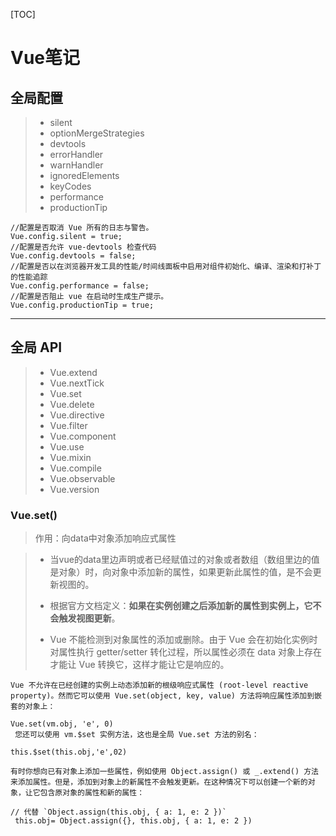 [TOC]

# Vue笔记

## 全局配置

> - silent
> - optionMergeStrategies
> - devtools
> - errorHandler
> - warnHandler
> - ignoredElements
> - keyCodes
> - performance
> - productionTip

```
//配置是否取消 Vue 所有的日志与警告。
Vue.config.silent = true;
//配置是否允许 vue-devtools 检查代码
Vue.config.devtools = false;
//配置是否以在浏览器开发工具的性能/时间线面板中启用对组件初始化、编译、渲染和打补丁的性能追踪
Vue.config.performance = false;
//配置是否阻止 vue 在启动时生成生产提示。
Vue.config.productionTip = true;
```





---



## 全局 API

> - Vue.extend
> - Vue.nextTick
> - Vue.set
> - Vue.delete
> - Vue.directive
> - Vue.filter
> - Vue.component
> - Vue.use
> - Vue.mixin
> - Vue.compile
> - Vue.observable
> - Vue.version

### Vue.set()

> 作用：向data中对象添加响应式属性

> - 当vue的data里边声明或者已经赋值过的对象或者数组（数组里边的值是对象）时，向对象中添加新的属性，如果更新此属性的值，是不会更新视图的。
>
> - 根据官方文档定义：**如果在实例创建之后添加新的属性到实例上，它不会触发视图更新**。
>
> - Vue 不能检测到对象属性的添加或删除。由于 Vue 会在初始化实例时对属性执行 getter/setter 转化过程，所以属性必须在 data 对象上存在才能让 Vue 转换它，这样才能让它是响应的。

```
Vue 不允许在已经创建的实例上动态添加新的根级响应式属性 (root-level reactive property)。然而它可以使用 Vue.set(object, key, value) 方法将响应属性添加到嵌套的对象上：

Vue.set(vm.obj, 'e', 0)
 您还可以使用 vm.$set 实例方法，这也是全局 Vue.set 方法的别名：

this.$set(this.obj,'e',02)

有时你想向已有对象上添加一些属性，例如使用 Object.assign() 或 _.extend() 方法来添加属性。但是，添加到对象上的新属性不会触发更新。在这种情况下可以创建一个新的对象，让它包含原对象的属性和新的属性：

// 代替 `Object.assign(this.obj, { a: 1, e: 2 })`
 this.obj= Object.assign({}, this.obj, { a: 1, e: 2 })
```



